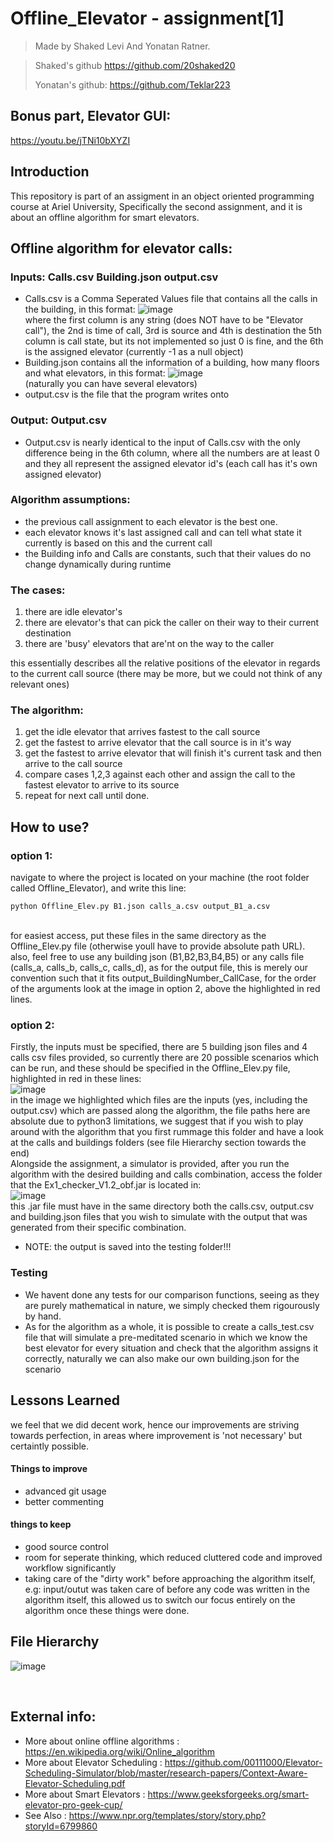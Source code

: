 # Offline_Elevator - assignment[1]

> Made by Shaked Levi And Yonatan Ratner.

>Shaked's github https://github.com/20shaked20
>
>Yonatan's github: https://github.com/Teklar223

## Bonus part, Elevator GUI:
https://youtu.be/jTNi10bXYZI

## Introduction
This repository is part of an assigment in an object oriented programming course at Ariel University,
Specifically the second assignment, and it is about an offline algorithm for smart elevators.

## Offline algorithm for elevator calls:
### Inputs: Calls.csv Building.json output.csv 

 - Calls.csv is a Comma Seperated Values file that contains all the calls in the building, in this format:
  ![image](https://user-images.githubusercontent.com/73063105/142376901-7b3473e9-dfc9-4f1d-ad1d-d3daea47d675.png) </br>
  where the first column is any string (does NOT have to be "Elevator call"), the 2nd is time of call, 3rd is source and 4th is destination
  the 5th column is call state, but its not implemented so just 0 is fine, and the 6th is the assigned elevator (currently -1 as a null object) </br>
- Building.json contains all the information of a building, how many floors and what elevators, in this format:
  ![image](https://user-images.githubusercontent.com/73063105/142377378-9f7b5965-0242-4557-a80b-7914f5a6ae49.png) </br>
  (naturally you can have several elevators) </br>
- output.csv is the file that the program writes onto 
  </br>
### Output: Output.csv

  - Output.csv is nearly identical to the input of Calls.csv with the only difference being in the 6th column,
    where all the numbers are at least 0 and they all represent the assigned elevator id's (each call has it's own assigned elevator) </br>
    
### Algorithm assumptions:
  - the previous call assignment to each elevator is the best one.
  - each elevator knows it's last assigned call and can tell what state it currently is based on this and the current call
  - the Building info and Calls are constants, such that their values do no change dynamically during runtime

### The cases:
  1. there are idle elevator's
  2. there are elevator's that can pick the caller on their way to their current destination
  3. there are 'busy' elevators that are'nt on the way to the caller </br>

this essentially describes all the relative positions of the elevator in regards to the current call source (there may be more, but we could not think of any relevant ones) </br>

### The algorithm:
  1. get the idle elevator that arrives fastest to the call source
  2. get the fastest to arrive elevator that the call source is in it's way
  3. get the fastest to arrive elevator that will finish it's current task and then arrive to the call source
  4. compare cases 1,2,3 against each other and assign the call to the fastest elevator to arrive to its source
  5. repeat for next call until done. </br>
  
## How to use?

### option 1:
  navigate to where the project is located on your machine (the root folder called Offline_Elevator), and write this line: </br>
  ```
  python Offline_Elev.py B1.json calls_a.csv output_B1_a.csv
  ``` 
  </br>
  for easiest access, put these files in the same directory as the Offline_Elev.py file (otherwise youll have to provide absolute path URL). </br>
  also, feel free to use any building json (B1,B2,B3,B4,B5) or any calls file (calls_a, calls_b, calls_c, calls_d), as for the output file, this is merely our convention such that it fits output_BuildingNumber_CallCase, for the order of the arguments look at the image in option 2, above the highlighted in red lines.

 </br>

### option 2:
  Firstly, the inputs must be specified, there are 5 building json files and 4 calls csv files provided, so currently there are 20 possible scenarios which can be run,
  and these should be specified in the Offline_Elev.py file, highlighted in red in these lines: </br>
  ![image](https://user-images.githubusercontent.com/73063105/142672895-c87fd6b0-8e2f-41fc-86f2-4f49f16f9687.png)
 </br>
  in the image we highlighted which files are the inputs (yes, including the output.csv) which are passed along the algorithm, the file paths here are absolute due to python3 limitations, we suggest that if you wish to play around with the algorithm that you first rummage this folder and have a look at the calls and buildings folders (see file Hierarchy section towards the end)
  </br>
  Alongside the assignment, a simulator is provided, after you run the algorithm with the desired building and calls combination, access the folder that the Ex1_checker_V1.2_obf.jar is located in: </br>
  ![image](https://user-images.githubusercontent.com/73063105/142407102-bae18dd4-947d-4611-b337-57b42d15e3f8.png) </br>
  this .jar file must have in the same directory both the calls.csv, output.csv and building.json files that you wish to simulate with the output that was generated from their specific combination. </br>
* NOTE: the output is saved into the testing folder!!!

### Testing
* We havent done any tests for our comparison functions, seeing as they are purely mathematical in nature, we simply checked them rigourously by hand. </br>
* As for the algorithm as a whole, it is possible to create a calls_test.csv file that will simulate a pre-meditated scenario in which we know the best elevator for every situation and check that the algorithm assigns it correctly, naturally we can also make our own building.json for the scenario

## Lessons Learned
we feel that we did decent work, hence our improvements are striving towards perfection, in areas where improvement is 'not necessary' but certaintly possible. </br>
#### Things to improve
- advanced git usage
- better commenting

#### things to keep
- good source control
- room for seperate thinking, which reduced cluttered code and improved workflow significantly
- taking care of the "dirty work" before approaching the algorithm itself, e.g: input/outut was taken care of before any code was written in the algorithm itself, this allowed us to switch our focus entirely on the algorithm once these things were done.

## File Hierarchy
![image](https://user-images.githubusercontent.com/73063105/142672610-7062f59d-686a-4ccd-b481-0078d0ca565d.png)

</br>

## External info:
- More about online offline algorithms : https://en.wikipedia.org/wiki/Online_algorithm
- More about Elevator Scheduling : https://github.com/00111000/Elevator-Scheduling-Simulator/blob/master/research-papers/Context-Aware-Elevator-Scheduling.pdf
- More about Smart Elevators : https://www.geeksforgeeks.org/smart-elevator-pro-geek-cup/
- See Also                   : https://www.npr.org/templates/story/story.php?storyId=6799860
